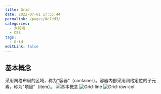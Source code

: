 ```yaml
---
title: Grid
date: 2022-07-01 17:55:44
permalink: /pages/8c7dd3/
categories:
  - 大前端
  - CSS
tags:
  - Grid
editLink: false
---
```


## 基本概念
采用网格布局的区域，称为"容器"（container）。容器内部采用网格定位的子元素，称为"项目"（item）。
![基本概念](https://cdn.jsdelivr.net/gh/dafei5350/imgHost@master/grid.6w7burvx85s0.webp)
![Grid-line](https://cdn.jsdelivr.net/gh/dafei5350/imgHost@master/grid-line.2cbuwlp3yda8.webp)
![Grid-row-col](https://cdn.jsdelivr.net/gh/dafei5350/imgHost@master/row-col.6zxmtxdr1ts0.webp)